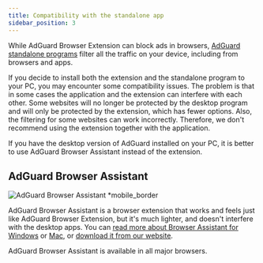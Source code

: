 ```yaml
---
title: Compatibility with the standalone app
sidebar_position: 3
---
```


While AdGuard Browser Extension can block ads in browsers, [AdGuard standalone programs](../adguard-browser-extension/comparison-standalone.md) filter all the traffic on your device, including from browsers and apps.

If you decide to install both the extension and the standalone program to your PC, you may encounter some compatibility issues. The problem is that in some cases the application and the extension can interfere with each other. Some websites will no longer be protected by the desktop program and will only be protected by the extension, which has fewer options. Also, the filtering for some websites can work incorrectly. Therefore, we don't recommend using the extension together with the application.

If you have the desktop version of AdGuard installed on your PC, it is better to use AdGuard Browser Assistant instead of the extension.

## AdGuard Browser Assistant

![AdGuard Browser Assistant *mobile_border](https://cdn.adtidy.org/content/kb/ad_blocker/browser_extension/ad_blocker_browser_extension_assistant.png)

AdGuard Browser Assistant is a browser extension that works and feels just like AdGuard Browser Extension, but it's much lighter, and doesn't interfere with the desktop apps. You can [read more about Browser Assistant for Windows](/adguard-for-windows/browser-assistant) or [Mac](/adguard-for-mac/browser-assistant), or [download it from our website](https://adguard.com/adguard-assistant/overview.html).

AdGuard Browser Assistant is available in all major browsers.
